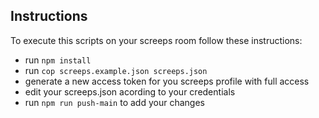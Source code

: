 ## Instructions

To execute this scripts on your screeps room follow these instructions:

* run `npm install`
* run `cop screeps.example.json screeps.json`
* generate a new access token for you screeps profile with full access
* edit your screeps.json acording to your credentials
* run `npm run push-main` to add your changes